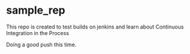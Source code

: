# sample_rep
This repo is created to test builds on jenkins and learn about Continuous Integration in the Process

Doing a good push this time.
